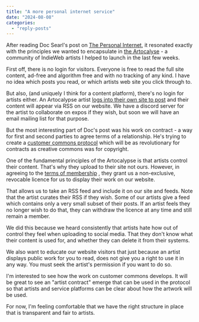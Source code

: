 ```yaml
---
title: "A more personal internet service"
date: "2024-08-08"
categories: 
  - "reply-posts"
---
```


After reading Doc Searl's post on [The Personal Internet](https://doc.searls.com/2024/06/30/the-personal-internet/), it resonated exactly with the principles we wanted to encapsulate in [the Artocalyse](https://artocalypse.org/) - a community of IndieWeb artists I helped to launch in the last few weeks.

First off, there is no login for visitors. Everyone is free to read the full site content, ad-free and algorithm free and with no tracking of any kind. I have no idea which posts you read, or which artists web site you click through to.

But also, (and uniquely I think for a content platform), there's no login for artists either. An Artocalypse artist [logs into their own site to post](https://the.artocalypse.org/how-do-i-post-to-the-artocalypse/) and their content will appear via RSS on our website. We have a discord server for the artist to collaborate on expos if they wish, but soon we will have an email mailing list for that purpose.

But the most interesting part of Doc's post was his work on contract - a way for first and second parties to agree terms of a relationship. He's trying to create a [customer commons protocol](https://customercommons.org/) which will be as revolutionary for contracts as creative commons was for copyright.

One of the fundamental principles of the Artocalypse is that artists control their content. That's why they upload to their site not ours. However, in agreeing to the [terms of membership](https://the.artocalypse.org/terms-of-membership/) , they grant us a non-exclusive, revocable licence for us to display their work on our website.

That allows us to take an RSS feed and include it on our site and feeds. Note that the artist curates their RSS if they wish. Some of our artists give a feed which contains only a very small subset of their posts. If an artist feels they no longer wish to do that, they can withdraw the licence at any time and still remain a member.

We did this because we heard consistently that artists hate how out of control they feel when uploading to social media. That they don't know what their content is used for, and whether they can delete it from their systems.

We also want to educate our website visitors that just because an artist displays public work for you to read, does not give you a right to use it in any way. You must seek the artist's permission if you want to do so.

I'm interested to see how the work on customer commons develops. It will be great to see an "artist contract" emerge that can be used in the protocol so that artists and service platforms can be clear about how the artwork will be used.

For now, I'm feeling comfortable that we have the right structure in place that is transparent and fair to artists.

